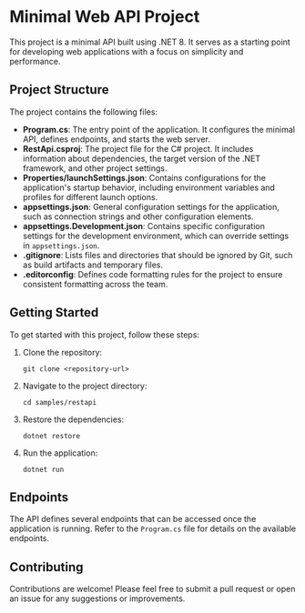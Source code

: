 # Minimal Web API Project

This project is a minimal API built using .NET 8. It serves as a starting point for developing web applications with a focus on simplicity and performance.

## Project Structure

The project contains the following files:

- **Program.cs**: The entry point of the application. It configures the minimal API, defines endpoints, and starts the web server.
- **RestApi.csproj**: The project file for the C# project. It includes information about dependencies, the target version of the .NET framework, and other project settings.
- **Properties/launchSettings.json**: Contains configurations for the application's startup behavior, including environment variables and profiles for different launch options.
- **appsettings.json**: General configuration settings for the application, such as connection strings and other configuration elements.
- **appsettings.Development.json**: Contains specific configuration settings for the development environment, which can override settings in `appsettings.json`.
- **.gitignore**: Lists files and directories that should be ignored by Git, such as build artifacts and temporary files.
- **.editorconfig**: Defines code formatting rules for the project to ensure consistent formatting across the team.

## Getting Started

To get started with this project, follow these steps:

1. Clone the repository:

   ```
   git clone <repository-url>
   ```

2. Navigate to the project directory:

   ```
   cd samples/restapi
   ```

3. Restore the dependencies:

   ```
   dotnet restore
   ```

4. Run the application:
   ```
   dotnet run
   ```

## Endpoints

The API defines several endpoints that can be accessed once the application is running. Refer to the `Program.cs` file for details on the available endpoints.

## Contributing

Contributions are welcome! Please feel free to submit a pull request or open an issue for any suggestions or improvements.
